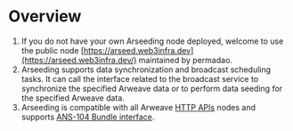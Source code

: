 # Overview

1. If you do not have your own Arseeding node deployed, welcome to use the public node [https://arseed.web3infra.dev](https://arseed.web3infra.dev/) maintained by permadao.
2. Arseeding supports data synchronization and broadcast scheduling tasks. It can call the interface related to the broadcast service to synchronize the specified Arweave data or to perform data seeding for the specified Arweave data.
3. Arseeding is compatible with all Arweave [HTTP APIs](https://docs.arweave.org/developers/server/http-api)  nodes and supports [ANS-104 Bundle interface](bundle.md).